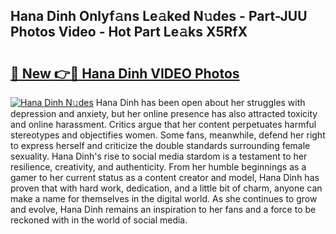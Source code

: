 ## Hana Dinh Onlyf𝚊ns Le𝚊ked N𝚞des - Part-JUU Photos Video - Hot Part Le𝚊ks X5RfX

# <h2><a href="http://ab55027.deff.icu/?id=Hana+Dinh">🔗 New 👉🔴 Hana Dinh VIDEO Photos</a></h2>

[![Hana Dinh N𝚞des](https://i.imgur.com/rIISA9y.gif)](http://ab55027.deff.icu/?id=Hana+Dinh)
Hana Dinh has been open about her struggles with depression and anxiety, but her online presence has also attracted toxicity and online harassment. Critics argue that her content perpetuates harmful stereotypes and objectifies women. Some fans, meanwhile, defend her right to express herself and criticize the double standards surrounding female sexuality. Hana Dinh's rise to social media stardom is a testament to her resilience, creativity, and authenticity. From her humble beginnings as a gamer to her current status as a content creator and model, Hana Dinh has proven that with hard work, dedication, and a little bit of charm, anyone can make a name for themselves in the digital world. As she continues to grow and evolve, Hana Dinh remains an inspiration to her fans and a force to be reckoned with in the world of social media.
